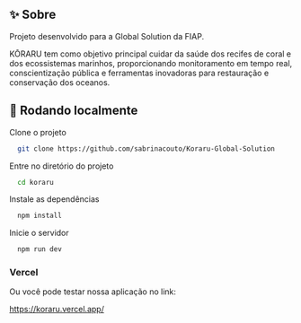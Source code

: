 ## ✨ Sobre

Projeto desenvolvido para a Global Solution da FIAP.

KŌRARU tem como objetivo principal cuidar da saúde dos recifes de coral e dos ecossistemas marinhos, proporcionando monitoramento em tempo real, conscientização pública e ferramentas inovadoras para restauração e conservação dos oceanos.


## 💬 Rodando localmente

Clone o projeto

```bash
  git clone https://github.com/sabrinacouto/Koraru-Global-Solution
```

Entre no diretório do projeto

```bash
  cd koraru
```

Instale as dependências

```bash
  npm install
```

Inicie o servidor

```bash
  npm run dev
```


### Vercel

Ou você pode testar nossa aplicação no link:

https://koraru.vercel.app/
